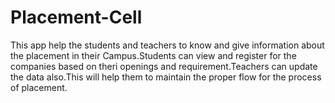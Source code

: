 # Placement-Cell
This app help the students and teachers to know and give information about the placement in their Campus.Students can view and register for the companies based on theri openings and requirement.Teachers can update the data also.This will help them to maintain the proper flow for the process of placement.
